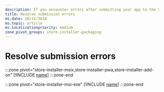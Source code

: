 ```yaml
---
description: If you encounter errors after submitting your app to the Store, you must resolve them in order to continue the certification process.
title: Resolve submission errors
ms.date: 10/31/2018
ms.topic: article
ms.localizationpriority: medium
zone_pivot_groups: store-installer-packaging
---
```

# Resolve submission errors

:::zone pivot="store-installer-msix,store-installer-pwa,store-installer-add-on"
[!INCLUDE [name](../../../includes/store/msix/resolve-submission-errors.md)]
:::zone-end

:::zone pivot="store-installer-msi-exe"
[!INCLUDE [name](../../../includes/store/msi/resolve-submission-errors.md)]
:::zone-end
